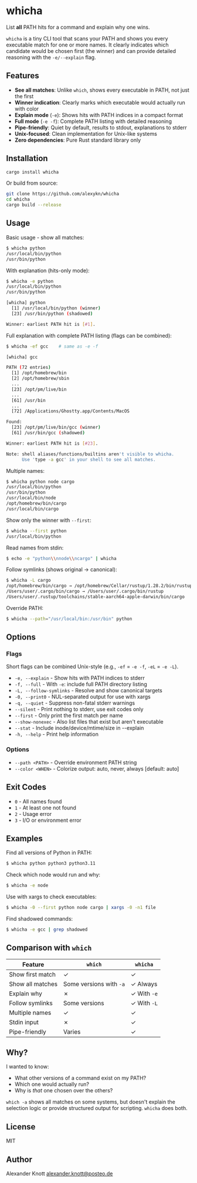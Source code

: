 # whicha

List **all** PATH hits for a command and explain why one wins.

`whicha` is a tiny CLI tool that scans your PATH and shows you every executable match for one or more names. It clearly indicates which candidate would be chosen first (the winner) and can provide detailed reasoning with the `-e/--explain` flag.

## Features

- **See all matches**: Unlike `which`, shows every executable in PATH, not just the first
- **Winner indication**: Clearly marks which executable would actually run with color
- **Explain mode** (`-e`): Shows hits with PATH indices in a compact format
- **Full mode** (`-e -f`): Complete PATH listing with detailed reasoning
- **Pipe-friendly**: Quiet by default, results to stdout, explanations to stderr
- **Unix-focused**: Clean implementation for Unix-like systems
- **Zero dependencies**: Pure Rust standard library only

## Installation

```bash
cargo install whicha
```

Or build from source:

```bash
git clone https://github.com/alexykn/whicha
cd whicha
cargo build --release
```

## Usage

Basic usage - show all matches:

```bash
$ whicha python
/usr/local/bin/python
/usr/bin/python
```

With explanation (hits-only mode):

```bash
$ whicha -e python
/usr/local/bin/python
/usr/bin/python

[whicha] python
  [1] /usr/local/bin/python (winner)
  [23] /usr/bin/python (shadowed)

Winner: earliest PATH hit is [#1].

```

Full explanation with complete PATH listing (flags can be combined):

```bash
$ whicha -ef gcc    # same as -e -f

[whicha] gcc

PATH (72 entries)
  [1] /opt/homebrew/bin
  [2] /opt/homebrew/sbin
  ...
  [23] /opt/pm/live/bin
  ...
  [61] /usr/bin
  ...
  [72] /Applications/Ghostty.app/Contents/MacOS

Found:
  [23] /opt/pm/live/bin/gcc (winner)
  [61] /usr/bin/gcc (shadowed)

Winner: earliest PATH hit is [#23].

Note: shell aliases/functions/builtins aren't visible to whicha.
      Use 'type -a gcc' in your shell to see all matches.

```

Multiple names:

```bash
$ whicha python node cargo
/usr/local/bin/python
/usr/bin/python
/usr/local/bin/node
/opt/homebrew/bin/cargo
/usr/local/bin/cargo
```

Show only the winner with `--first`:

```bash
$ whicha --first python
/usr/local/bin/python
```

Read names from stdin:

```bash
$ echo -e "python\\nnode\\ncargo" | whicha
```

Follow symlinks (shows original → canonical):

```bash
$ whicha -L cargo
/opt/homebrew/bin/cargo → /opt/homebrew/Cellar/rustup/1.28.2/bin/rustup-init
/Users/user/.cargo/bin/cargo → /Users/user/.cargo/bin/rustup
/Users/user/.rustup/toolchains/stable-aarch64-apple-darwin/bin/cargo
```

Override PATH:

```bash
$ whicha --path="/usr/local/bin:/usr/bin" python
```

## Options

### Flags

Short flags can be combined Unix-style (e.g., `-ef` = `-e -f`, `-eL` = `-e -L`).

- `-e, --explain` - Show hits with PATH indices to stderr
- `-f, --full` - With `-e`: include full PATH directory listing
- `-L, --follow-symlinks` - Resolve and show canonical targets
- `-0, --print0` - NUL-separated output for use with xargs
- `-q, --quiet` - Suppress non-fatal stderr warnings
- `--silent` - Print nothing to stderr, use exit codes only
- `--first` - Only print the first match per name
- `--show-nonexec` - Also list files that exist but aren't executable
- `--stat` - Include inode/device/mtime/size in --explain
- `-h, --help` - Print help information

### Options

- `--path <PATH>` - Override environment PATH string
- `--color <WHEN>` - Colorize output: auto, never, always [default: auto]

## Exit Codes

- `0` - All names found
- `1` - At least one not found
- `2` - Usage error
- `3` - I/O or environment error

## Examples

Find all versions of Python in PATH:

```bash
$ whicha python python3 python3.11
```

Check which node would run and why:

```bash
$ whicha -e node
```

Use with xargs to check executables:

```bash
$ whicha -0 --first python node cargo | xargs -0 -n1 file
```

Find shadowed commands:

```bash
$ whicha -e gcc | grep shadowed
```

## Comparison with `which`

| Feature | `which` | `whicha` |
|---------|---------|----------|
| Show first match | ✓ | ✓ |
| Show all matches | Some versions with `-a` | ✓ Always |
| Explain why | ✗ | ✓ With `-e` |
| Follow symlinks | Some versions | ✓ With `-L` |
| Multiple names | ✓ | ✓ |
| Stdin input | ✗ | ✓ |
| Pipe-friendly | Varies | ✓ |

## Why?

I wanted to know:
- What other versions of a command exist on my PATH?
- Which one would actually run?
- Why is *that* one chosen over the others?

`which -a` shows all matches on some systems, but doesn't explain the selection logic or provide structured output for scripting. `whicha` does both.

## License

MIT

## Author

Alexander Knott <alexander.knott@posteo.de>